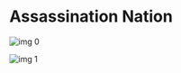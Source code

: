 # Assassination Nation

![img 0](https://i.imgur.com/4j1h81o.jpg)

![img 1](https://i.imgur.com/39lvo0f.jpg)

